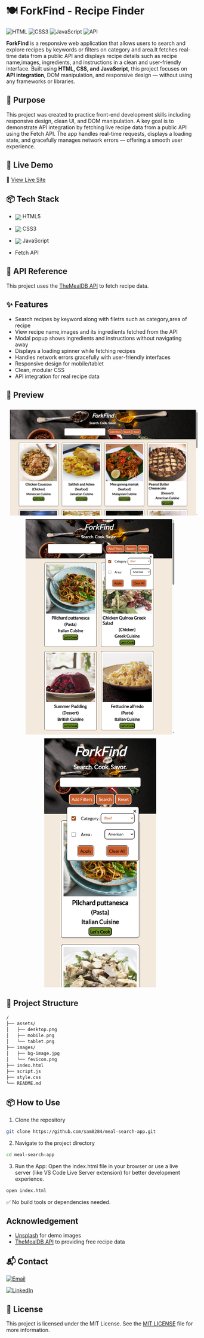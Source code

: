 
 # 🍽️ ForkFind - Recipe Finder 
 ![HTML](https://img.shields.io/badge/HTML5-E34F26?style=flat&logo=html5&logoColor=white) ![CSS3](https://img.shields.io/badge/CSS3-1572B6?style=flat&logo=css3&logoColor=white) ![JavaScript](https://img.shields.io/badge/JavaScript-F7DF1E?style=flat&logo=javascript&logoColor=black) ![API](https://img.shields.io/badge/API-FETCH%2FJSON-6e6e6e?style=flat&logo=web&logoColor=white)

**ForkFind** is a responsive web application that allows users to search and explore recipes by keywords or filters on category and area.It fetches real-time data from a public API and displays recipe details such as recipe name,images, ingredients, and instructions in a clean and user-friendly interface. Built using **HTML, CSS, and JavaScript**, this project focuses on **API integration**, DOM manipulation, and responsive design — without using any frameworks or libraries.


## 🎯 Purpose

This project was created to practice front-end development skills including responsive design, clean UI, and DOM manipulation. A key goal is to demonstrate API integration by fetching live recipe data from a public API using the Fetch API. The app handles real-time requests, displays a loading state, and gracefully manages network errors — offering a smooth user experience.


## 🚀 Live Demo 

🔗 [View Live Site](https://fork-find123.netlify.app/)



## 📦 Tech Stack 
 
- <img src="https://cdn.jsdelivr.net/gh/devicons/devicon/icons/html5/html5-original.svg" width="25" style="vertical-align: middle;" /> HTML5  
  
- <img src="https://cdn.jsdelivr.net/gh/devicons/devicon/icons/css3/css3-original.svg" width="25" style="vertical-align: middle;" /> CSS3  
- <img src="https://cdn.jsdelivr.net/gh/devicons/devicon/icons/javascript/javascript-original.svg" width="25" style="vertical-align: middle;" /> JavaScript  
- Fetch API


## 🔌 API Reference

This project uses the [TheMealDB API](https://www.themealdb.com/api.php) to fetch recipe data.


## ✨ Features

- Search recipes by keyword along with filetrs such as category,area of recipe
- View recipe name,images and its ingredients fetched from the API
- Modal popup shows ingredients and instructions without navigating away
- Displays a loading spinner while fetching recipes
- Handles network errors gracefully with user-friendly interfaces
- Responsive design for mobile/tablet
- Clean, modular CSS
- API integration for real recipe data


## 📸 Preview

<p align="center">
  <img src="./assets/desktop.PNG" alt="Desktop" width="600" style="vertical-align: top;margin-top: 10px;" hspace="10"/>
  <img src="./assets/tablet.png" alt="Tablet" width="400" style="vertical-align: top;margin-top: 10px;" hspace="10"/>
  <img src="./assets/mobile.png" alt="Mobile" width="300" style="vertical-align: top;margin-top: 10px;" />
</p>




## 🧩 Project Structure

``` 
/ 
├── assets/ 
│   ├── desktop.png 
│   ├── mobile.png 
│   └── tablet.png 
├── images/ 
│   ├── bg-image.jpg 
│   └── fevicon.png 
├── index.html 
├── script.js 
├── style.css 
└── README.md 
``` 

## 📦 How to Use

1. Clone the repository

```bash
git clone https://github.com/sam8284/meal-search-app.git
```

2. Navigate to the project directory

```bash
cd meal-search-app
```
3. Run the App:
   Open the index.html file in your browser or use a live server (like VS Code Live Server extension) for better development experience.

```bash
open index.html
```

✅ No build tools or dependencies needed.

## Acknowledgement
- [Unsplash](https://unsplash.com/) for demo images
- [TheMealDB API](https://www.themealdb.com/api.php) to providing free recipe data

## 📬 Contact

[![Email](https://img.shields.io/badge/Email-Contact%20Me-red?style=flat-square&logo=gmail)](mailto:saima.ansari8811@gmail.com?subject=Hello&body=I%20found%20your%20project%20interesting!)

[![LinkedIn](https://img.shields.io/badge/LinkedIn-Profile-blue?style=flat-square&logo=linkedin)](https://www.linkedin.com/in/saima-ansari-dev/)



## 📄 License

This project is licensed under the MIT License. See the [MIT LICENSE](./LICENSE) file for more information.




